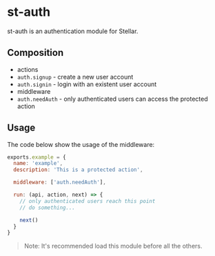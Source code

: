 # st-auth

st-auth is an authentication module for Stellar.

## Composition

* actions
 * `auth.signup` - create a new user account
 * `auth.signin` - login with an existent user account
* middleware
 * `auth.needAuth` - only authenticated users can access the protected action

## Usage

The code below show the usage of the middleware:

```javascript
exports.example = {
  name: 'example',
  description: 'This is a protected action',

  middleware: ['auth.needAuth'],

  run: (api, action, next) => {
    // only authenticated users reach this point
    // do something...

    next()
  }
}
```

> Note: It's recommended load this module before all the others.
